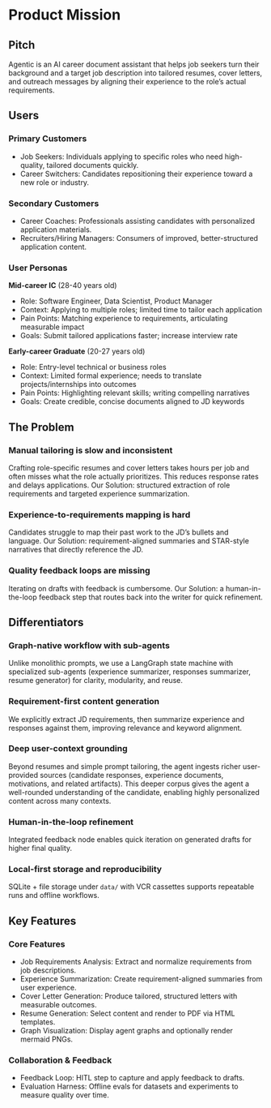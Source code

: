 # Product Mission

## Pitch

Agentic is an AI career document assistant that helps job seekers turn their background and a target job description into tailored resumes, cover letters, and outreach messages by aligning their experience to the role’s actual requirements.

## Users

### Primary Customers

- Job Seekers: Individuals applying to specific roles who need high-quality, tailored documents quickly.
- Career Switchers: Candidates repositioning their experience toward a new role or industry.

### Secondary Customers

- Career Coaches: Professionals assisting candidates with personalized application materials.
- Recruiters/Hiring Managers: Consumers of improved, better-structured application content.

### User Personas

**Mid-career IC** (28-40 years old)
- Role: Software Engineer, Data Scientist, Product Manager
- Context: Applying to multiple roles; limited time to tailor each application
- Pain Points: Matching experience to requirements, articulating measurable impact
- Goals: Submit tailored applications faster; increase interview rate

**Early-career Graduate** (20-27 years old)
- Role: Entry-level technical or business roles
- Context: Limited formal experience; needs to translate projects/internships into outcomes
- Pain Points: Highlighting relevant skills; writing compelling narratives
- Goals: Create credible, concise documents aligned to JD keywords

## The Problem

### Manual tailoring is slow and inconsistent
Crafting role-specific resumes and cover letters takes hours per job and often misses what the role actually prioritizes. This reduces response rates and delays applications. Our Solution: structured extraction of role requirements and targeted experience summarization.

### Experience-to-requirements mapping is hard
Candidates struggle to map their past work to the JD’s bullets and language. Our Solution: requirement-aligned summaries and STAR-style narratives that directly reference the JD.

### Quality feedback loops are missing
Iterating on drafts with feedback is cumbersome. Our Solution: a human-in-the-loop feedback step that routes back into the writer for quick refinement.

## Differentiators

### Graph-native workflow with sub-agents
Unlike monolithic prompts, we use a LangGraph state machine with specialized sub-agents (experience summarizer, responses summarizer, resume generator) for clarity, modularity, and reuse.

### Requirement-first content generation
We explicitly extract JD requirements, then summarize experience and responses against them, improving relevance and keyword alignment.

### Deep user-context grounding
Beyond resumes and simple prompt tailoring, the agent ingests richer user-provided sources (candidate responses, experience documents, motivations, and related artifacts). This deeper corpus gives the agent a well-rounded understanding of the candidate, enabling highly personalized content across many contexts.

### Human-in-the-loop refinement
Integrated feedback node enables quick iteration on generated drafts for higher final quality.

### Local-first storage and reproducibility
SQLite + file storage under `data/` with VCR cassettes supports repeatable runs and offline workflows.

## Key Features

### Core Features
- Job Requirements Analysis: Extract and normalize requirements from job descriptions.
- Experience Summarization: Create requirement-aligned summaries from user experience.
- Cover Letter Generation: Produce tailored, structured letters with measurable outcomes.
- Resume Generation: Select content and render to PDF via HTML templates.
- Graph Visualization: Display agent graphs and optionally render mermaid PNGs.

### Collaboration & Feedback
- Feedback Loop: HITL step to capture and apply feedback to drafts.
- Evaluation Harness: Offline evals for datasets and experiments to measure quality over time.


